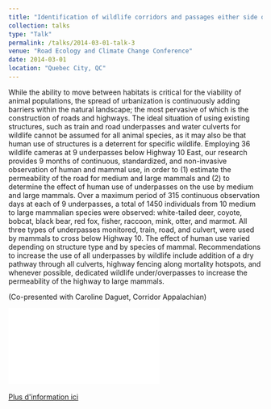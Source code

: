 ```yaml
---
title: "Identification of wildlife corridors and passages either side of highway 10 (Estrie and Monteregie Est regions, Southern QC)"
collection: talks
type: "Talk"
permalink: /talks/2014-03-01-talk-3
venue: "Road Ecology and Climate Change Conference"
date: 2014-03-01
location: "Quebec City, QC"
---
```

While the ability to move between habitats is critical for the viability of animal
populations, the spread of urbanization is continuously adding barriers within the natural
landscape; the most pervasive of which is the construction of roads and highways. The
ideal situation of using existing structures, such as train and road underpasses and
water culverts for wildlife cannot be assumed for all animal species, as it may also be
that human use of structures is a deterrent for specific wildlife. Employing 36 wildlife
cameras at 9 underpasses below Highway 10 East, our research provides 9 months of
continuous, standardized, and non-invasive observation of human and mammal use, in
order to (1) estimate the permeability of the road for medium and large mammals and
(2) to determine the effect of human use of underpasses on the use by medium and
large mammals. Over a maximum period of 315 continuous observation days at each of
9 underpasses, a total of 1450 individuals from 10 medium to large mammalian species
were observed: white-tailed deer, coyote, bobcat, black bear, red fox, fisher, raccoon,
mink, otter, and marmot. All three types of underpasses monitored, train, road, and
culvert, were used by mammals to cross below Highway 10. The effect of human use
varied depending on structure type and by species of mammal. Recommendations to
increase the use of all underpasses by wildlife include addition of a dry pathway through
all culverts, highway fencing along mortality hotspots, and whenever possible, dedicated
wildlife under/overpasses to increase the permeability of the highway to large mammals.

(Co-presented with Caroline Daguet, Corridor Appalachian)

![](/images/PassagesPoster_EN.pdf)

[Plus d'information ici](http://www.corridorappalachien.ca/en/appalachian-corridor-and-partners-work-to-keep-wildlife-off-the-roads/)

